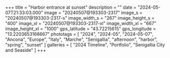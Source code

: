 +++
title = "Harbor entrance at sunset"
description = ""
date = "2024-05-07T21:33:03.000"
image = "20240507@193303-2317"
image_s = "20240507@193303-2317-s"
image_width_s = "267"
image_height_s = "400"
image_xl = "20240507@193303-2317-xl"
image_width_xl = "667"
image_height_xl = "1000"
gps_latitude = "43.72215615"
gps_longitude = "13.2203653166667"
phototags = [ "2024", "2024-05", "2024-05-07", "Ancona", "Europe", "Italy", "Marche", "Senigallia", "afternoon", "harbor", "spring", "sunset" ]
galleries = [ "2024 Timeline", "Portfolio", "Senigallia City and Seaside" ]
+++
